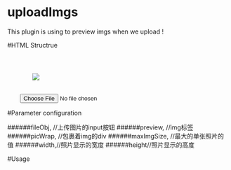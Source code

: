 # uploadImgs
This plugin is using to preview imgs when we upload !

#HTML Structrue

<code>
	<div id="pic">
		<img id="preview" src="../imgs/default.jpeg">
	</div>
	<input type="file" id="uploadBtn" accept="image/*" onchange="setPreviewPic()">
</code>

#Parameter configuration

######fileObj,  //上传图片的input按钮
######preview,  //img标签
######picWrap, //包裹着img的div
######maxImgSize, //最大的单张照片的值
######width,//照片显示的宽度
######height//照片显示的高度

#Usage
<code>
	<script type="text/javascript" src="../js/singlePic.js"></script>
	<script>
		var fileObj=document.getElementById('uploadBtn');
		var preview=document.getElementById('preview');
		var picWrap=document.getElementById('pic');
		fileObj.onchange=function(){
			var obj=new SetPreviewPic(fileObj,preview,picWrap,100);
			obj.uploadSinglePic(200,250);
			// obj.uploadPics(200,250,2);
		}
	</script>
</pre>
